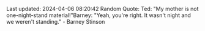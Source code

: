 Last updated: 2024-04-06 08:20:42
Random Quote: Ted: "My mother is not one-night-stand material!"Barney: "Yeah, you're right. It wasn't night and we weren't standing." - Barney Stinson
